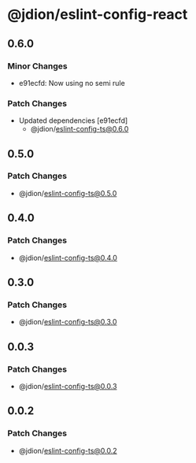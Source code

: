# @jdion/eslint-config-react

## 0.6.0

### Minor Changes

- e91ecfd: Now using no semi rule

### Patch Changes

- Updated dependencies [e91ecfd]
  - @jdion/eslint-config-ts@0.6.0

## 0.5.0

### Patch Changes

- @jdion/eslint-config-ts@0.5.0

## 0.4.0

### Patch Changes

- @jdion/eslint-config-ts@0.4.0

## 0.3.0

### Patch Changes

- @jdion/eslint-config-ts@0.3.0

## 0.0.3

### Patch Changes

- @jdion/eslint-config-ts@0.0.3

## 0.0.2

### Patch Changes

- @jdion/eslint-config-ts@0.0.2

